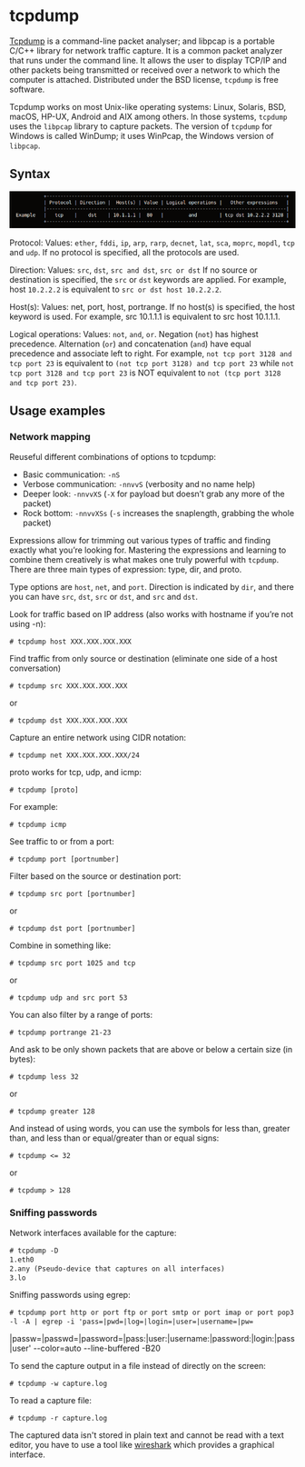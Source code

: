# tcpdump

[Tcpdump](https://www.tcpdump.org/) is a command-line packet analyser; and libpcap is a portable C/C++ library for network traffic capture. It is a common packet analyzer that runs under the command line. It allows the user to display TCP/IP and other packets being transmitted or received over a network to which the computer is attached. Distributed under the BSD license, `tcpdump` is free software. 

Tcpdump works on most Unix-like operating systems: Linux, Solaris, BSD, macOS, HP-UX, Android and AIX among others. In those systems, `tcpdump` uses the `libpcap` library to capture packets. The version of `tcpdump` for Windows is called WinDump; it uses WinPcap, the Windows version of `libpcap`.

## Syntax

![tcpdump](../assets/images/tcpdump.png)

Protocol: Values: `ether`, `fddi`, `ip`, `arp`, `rarp`, `decnet`, `lat`, `sca`, `moprc`, `mopdl`, `tcp` and `udp`. If no protocol is specified, all the protocols are used.

Direction: Values: `src`, `dst`, `src and dst`, `src or dst` If no source or destination is specified, the `src` or `dst` keywords are applied. For example, host `10.2.2.2` is equivalent to `src or dst host 10.2.2.2`.

Host(s): Values: net, port, host, portrange. If no host(s) is specified, the host keyword is used. For example, src 10.1.1.1 is equivalent to src host 10.1.1.1.

Logical operations: Values: `not`, `and`, `or`. Negation (`not`) has highest precedence. Alternation (`or`) and concatenation (`and`) have equal precedence and associate left to right. For example, `not tcp port 3128 and tcp port 23` is equivalent to `(not tcp port 3128) and tcp port 23` while `not tcp port 3128 and tcp port 23` is NOT equivalent to `not (tcp port 3128 and tcp port 23)`.

## Usage examples 

### Network mapping

Reuseful different combinations of options to tcpdump:

* Basic communication: `-nS`
* Verbose communication: `-nnvvS` (verbosity and no name help)
* Deeper look: `-nnvvXS` (`-X` for payload but doesn’t grab any more of the packet)
* Rock bottom: `-nnvvXSs` (`-s` increases the snaplength, grabbing the whole packet)

Expressions allow for trimming out various types of traffic and finding exactly what you’re looking for. Mastering the expressions and learning to combine them creatively is what makes one truly powerful with `tcpdump`. There are three main types of expression: type, dir, and proto.

Type options are `host`, `net`, and `port`. Direction is indicated by `dir`, and there you can have `src`, `dst`, `src` or `dst`, and `src` and `dst`.

Look for traffic based on IP address (also works with hostname if you’re not using -n):

    # tcpdump host XXX.XXX.XXX.XXX

Find traffic from only source or destination (eliminate one side of a host conversation)

    # tcpdump src XXX.XXX.XXX.XXX

or

    # tcpdump dst XXX.XXX.XXX.XXX

Capture an entire network using CIDR notation:

    # tcpdump net XXX.XXX.XXX.XXX/24

proto works for tcp, udp, and icmp:

    # tcpdump [proto]

For example:

    # tcpdump icmp

See traffic to or from a port:

    # tcpdump port [portnumber]

Filter based on the source or destination port:

    # tcpdump src port [portnumber]

or

    # tcpdump dst port [portnumber]

Combine in something like:

    # tcpdump src port 1025 and tcp

or

    # tcpdump udp and src port 53

You can also filter by a range of ports:

    # tcpdump portrange 21-23

And ask to be only shown packets that are above or below a certain size (in bytes):

    # tcpdump less 32

or

    # tcpdump greater 128

And instead of using words, you can use the symbols for less than, greater than, and less than or equal/greater than or equal signs:

    # tcpdump <= 32

or

    # tcpdump > 128

### Sniffing passwords

Network interfaces available for the capture:

    # tcpdump -D
    1.eth0
    2.any (Pseudo-device that captures on all interfaces)
    3.lo

Sniffing passwords using egrep:

    # tcpdump port http or port ftp or port smtp or port imap or port pop3 -l -A | egrep -i 'pass=|pwd=|log=|login=|user=|username=|pw=
|passw=|passwd=|password=|pass:|user:|username:|password:|login:|pass|user' --color=auto --line-buffered -B20

To send the capture output in a file instead of directly on the screen:

    # tcpdump -w capture.log

To read a capture file:

    # tcpdump -r capture.log

The captured data isn't stored in plain text and cannot be read with a text editor, you have to use a tool like [wireshark](Wireshark.md) which provides a graphical interface. 

